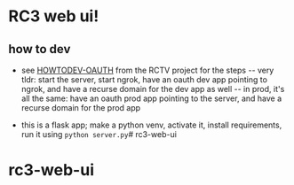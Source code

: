 # RC3 web ui!

## how to dev

- see [HOWTODEV-OAUTH](https://github.com/gregsadetsky/rctv/blob/main/docs/HOWTODEV-OAUTH.md) from the RCTV project for the steps
-- very tldr: start the server, start ngrok, have an oauth dev app pointing to ngrok, and have a recurse domain for the dev app as well
-- in prod, it's all the same: have an oauth prod app pointing to the server, and have a recurse domain for the prod app

- this is a flask app; make a python venv, activate it, install requirements, run it using `python server.py`# rc3-web-ui
# rc3-web-ui
